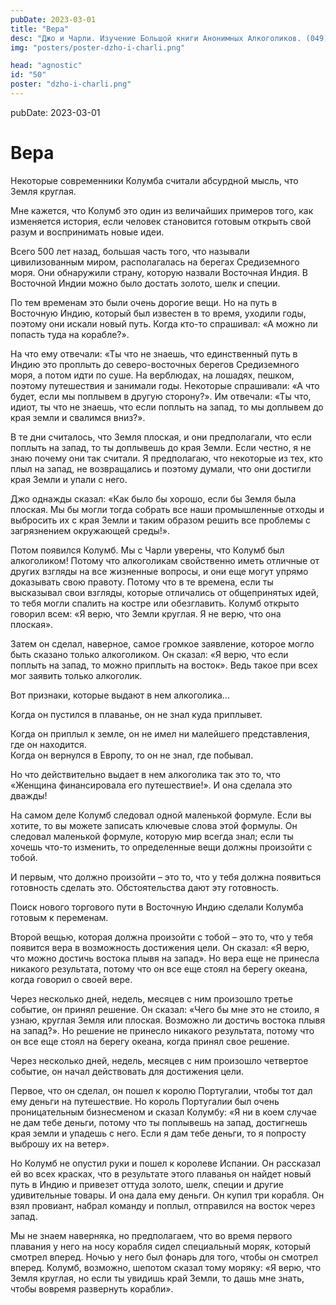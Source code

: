 ```yaml
---
pubDate: 2023-03-01
title: "Вера"
desc: "Джо и Чарли. Изучение Большой книги Анонимных Алкоголиков. (049)"
img: "posters/poster-dzho-i-charli.png"

head: "agnostic"
id: "50"
poster: "dzho-i-charli.png"
---
```


pubDate: 2023-03-01

# Вера

Некоторые современники Колумба считали абсурдной мысль, что Земля круглая.

Мне кажется, что Колумб это один из величайших примеров того, как изменяется история, если человек становится готовым открыть свой разум и воспринимать новые идеи.

Всего 500 лет назад, большая часть того, что называли цивилизованным миром, располагалась на берегах Средиземного моря. Они обнаружили страну, которую назвали Восточная Индия. В Восточной Индии можно было достать золото, шелк и специи.

По тем временам это были очень дорогие вещи. Но на путь в Восточную Индию, который был известен в то время, уходили годы, поэтому они искали новый путь. Когда кто-то спрашивал: «А можно ли попасть туда на корабле?».

На что ему отвечали: «Ты что не знаешь, что единственный путь в Индию это проплыть до северо-восточных берегов Средиземного моря, а потом идти по суше. На верблюдах, на лошадях, пешком, поэтому путешествия и занимали годы. Некоторые спрашивали: «А что будет, если мы поплывем в другую сторону?». Им отвечали: «Ты что, идиот, ты что не знаешь, что если поплыть на запад, то мы доплывем до края земли и свалимся вниз?».

В те дни считалось, что Земля плоская, и они предполагали, что если поплыть на запад, то ты доплывешь до края Земли. Если честно, я не знаю почему они так считали. Я предполагаю, что некоторые из тех, кто плыл на запад, не возвращались и поэтому думали, что они достигли края Земли и упали с него.

Джо однажды сказал: «Как было бы хорошо, если бы Земля была плоская. Мы бы могли тогда собрать все наши промышленные отходы и выбросить их с края Земли и таким образом решить все проблемы с загрязнением окружающей среды!».

Потом появился Колумб. Мы с Чарли уверены, что Колумб был алкоголиком! Потому что алкоголикам свойственно иметь отличные от других взгляды на все жизненные вопросы, и они еще могут упрямо доказывать свою правоту. Потому что в те времена, если ты высказывал свои взгляды, которые отличались от общепринятых идей, то тебя могли спалить на костре или обезглавить. Колумб открыто говорил всем: «Я верю, что Земли круглая. Я не верю, что она плоская».

Затем он сделал, наверное, самое громкое заявление, которое могло быть сказано только алкоголиком. Он сказал: «Я верю, что если поплыть на запад, то можно приплыть на восток». Ведь такое при всех мог заявить только алкоголик.

Вот признаки, которые выдают в нем алкоголика…

Когда он пустился в плаванье, он не знал куда приплывет.

Когда он приплыл к земле, он не имел ни малейшего представления, где он находится. <br>
Когда он вернулся в Европу, то он не знал, где побывал.

Но что действительно выдает в нем алкоголика так это то, что «Женщина финансировала его путешествие!».
И она сделала это дважды!

На самом деле Колумб следовал одной маленькой формуле. Если вы хотите, то вы можете записать ключевые слова этой формулы. Он следовал маленькой формуле, которую мир всегда знал; если ты хочешь что-то изменить, то определенные вещи должны произойти с тобой.

И первым, что должно произойти – это то, что у тебя должна появиться  готовность сделать это. Обстоятельства дают эту готовность.

Поиск нового торгового пути в Восточную Индию сделали Колумба готовым к переменам.

Второй вещью, которая должна произойти с тобой – это то, что у тебя появится вера в возможность достижения цели. Он сказал: «Я верю, что можно достичь востока плывя на запад». Но вера еще не принесла никакого результата, потому что он все еще стоял на берегу океана, когда говорил о своей вере.

Через несколько дней, недель, месяцев с ним произошло третье событие, он принял решение. Он сказал: «Чего бы мне это не стоило, я узнаю, круглая Земля или плоская. Возможно ли достичь востока плывя на запад?». Но решение не принесло никакого результата, потому что он все еще стоял на берегу океана, когда принял свое решение.

Через несколько дней, недель, месяцев с ним произошло четвертое событие, он начал действовать для достижения цели.

Первое, что он сделал, он пошел к королю Португалии, чтобы тот дал ему деньги на путешествие. Но король Португалии был очень проницательным бизнесменом и сказал Колумбу: «Я ни в коем случае не дам тебе деньги, потому что ты поплывешь на запад, достигнешь края земли и упадешь с него. Если я дам тебе деньги, то я попросту выброшу их на ветер».

Но Колумб не опустил руки и пошел к королеве Испании. Он рассказал ей во всех красках, что в результате этого плаванья он найдет новый путь в Индию и привезет оттуда золото, шелк, специи и другие удивительные товары. И она дала ему деньги. Он купил три корабля. Он взял провиант, набрал команду и поплыл, отправился на восток через запад.

Мы не знаем наверняка, но предполагаем, что во время первого плавания у него на носу корабля сидел специальный моряк, который смотрел вперед. Ночью у него был фонарь для того, чтобы он смотрел вперед. Колумб, возможно, шепотом сказал тому моряку: «Я верю, что Земля круглая, но если ты увидишь край Земли, то дашь мне знать, чтобы вовремя развернуть корабли».
